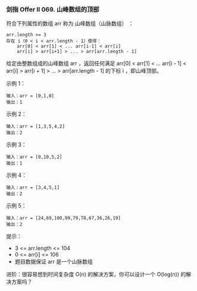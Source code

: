 ### 剑指 Offer II 069. 山峰数组的顶部
符合下列属性的数组 arr 称为 山峰数组（山脉数组） ：

    arr.length >= 3
    存在 i（0 < i < arr.length - 1）使得：
        arr[0] < arr[1] < ... arr[i-1] < arr[i]
        arr[i] > arr[i+1] > ... > arr[arr.length - 1]

给定由整数组成的山峰数组 arr ，返回任何满足 arr[0] < arr[1] < ... arr[i - 1] < arr[i] > arr[i + 1] > ... > arr[arr.length - 1] 的下标 i ，即山峰顶部。



示例 1：

	输入：arr = [0,1,0]
	输出：1

示例 2：

	输入：arr = [1,3,5,4,2]
	输出：2

示例 3：

	输入：arr = [0,10,5,2]
	输出：1

示例 4：

	输入：arr = [3,4,5,1]
	输出：2

示例 5：

	输入：arr = [24,69,100,99,79,78,67,36,26,19]
	输出：2



提示：
* 3 <= arr.length <= 104
* 0 <= arr[i] <= 106
* 题目数据保证 arr 是一个山脉数组



进阶：很容易想到时间复杂度 O(n) 的解决方案，你可以设计一个 O(log(n)) 的解决方案吗？


